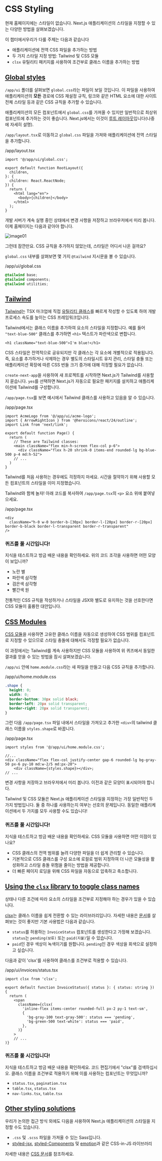 # CSS Styling
현재 홈페이지에는 스타일이 없습니다.
Next.js 애플리케이션의 스타일을 지정할 수 있는 다양한 방법을 살펴보겠습니다.

이 챕터에서우리가 다룰 주제는 다음과 같습니다
- 애플리케이션에 전역 CSS 파일을 추가하는 방법
- 두 가지 스타일 지정 방법: Tailwind 및 CSS 모듈
- `clsx` 유틸리티 패키지를 사용하여 조건부로 클래스 이름을 추가하는 방법

## **[Global styles](https://nextjs.org/learn/dashboard-app/css-styling#global-styles)**

`/app/ui` 폴더를 살펴보면 `global.css`라는 파일이 보일 것입니다. 이 파일을 사용하여 애플리케이션의 **모든** 경로에 CSS 재설정 규칙, 링크와 같은 HTML 요소에 대한 사이트 전체 스타일 등과 같은 CSS 규칙을 추가할 수 있습니다.

애플리케이션의 모든 컴포넌트에서 `global.css`를 가져올 수 있지만 일반적으로 최상위 컴포넌트에 추가하는 것이 좋습니다. Next.js에서는 이것이 [루트 레이아웃](https://nextjs.org/docs/app/building-your-application/routing/pages-and-layouts#root-layout-required)입니다(나중에 자세히 설명).

`/app/layout.tsx`로 이동하고 `global.css` 파일을 가져와 애플리케이션에 전역 스타일을 추가합니다.

/app/layout.tsx

```tsx
import '@/app/ui/global.css';
 
export default function RootLayout({
  children,
}: {
  children: React.ReactNode;
}) {
  return (
    <html lang="en">
      <body>{children}</body>
    </html>
  );
}
```

개발 서버가 계속 실행 중인 상태에서 변경 사항을 저장하고 브라우저에서 미리 봅니다. 이제 홈페이지는 다음과 같아야 합니다.

![image01](https://nextjs.org/_next/image?url=%2Flearn%2Fdark%2Fhome-page-with-tailwind.png&w=1920&q=75&dpl=dpl_7qDwkTDwmgWzVYKGukeHHPrgxfLF)

그런데 잠깐만요. CSS 규칙을 추가하지 않았는데, 스타일은 어디서 나온 걸까요?

`global.css` 내부를 살펴보면 몇 가지 `@tailwind` 지시문을 볼 수 있습니다.

/app/ui/global.css

```css
@tailwind base;
@tailwind components;
@tailwind utilities;
```

## **[Tailwind](https://nextjs.org/learn/dashboard-app/css-styling#tailwind)**

[Tailwind](https://tailwindcss.com/)는 TSX 마크업에 직접 [유틸리티 클래스](https://tailwindcss.com/docs/utility-first)를 빠르게 작성할 수 있도록 하여 개발 프로세스 속도를 높이는 CSS 프레임워크입니다.

Tailwind에서는 클래스 이름을 추가하여 요소의 스타일을 지정합니다. 예를 들어 `"text-blue-500"` 클래스를 추가하면 `<h1>` 텍스트가 파란색으로 변합니다.

`<h1 className="text-blue-500">I'm blue!</h1>`

CSS 스타일은 전역적으로 공유되지만 각 클래스는 각 요소에 개별적으로 적용됩니다. 즉, 요소를 추가하거나 삭제하는 경우 별도의 스타일시트 유지 관리, 스타일 충돌 또는 애플리케이션 확장에 따른 CSS 번들 크기 증가에 대해 걱정할 필요가 없습니다.

`create-next-app`을 사용하여 새 프로젝트를 시작하면 Next.js가 Tailwind를 사용할지 묻습니다. `yes`를 선택하면 Next.js가 자동으로 필요한 패키지를 설치하고 애플리케이션에 Tailwind를 구성합니다.

`/app/page.tsx`를 보면 예시에서 Tailwind 클래스를 사용하고 있음을 알 수 있습니다.

/app/page.tsx

```tsx
import AcmeLogo from '@/app/ui/acme-logo';
import { ArrowRightIcon } from '@heroicons/react/24/outline';
import Link from 'next/link';
 
export default function Page() {
  return (
    // These are Tailwind classes:
    <main className="flex min-h-screen flex-col p-6">
      <div className="flex h-20 shrink-0 items-end rounded-lg bg-blue-500 p-4 md:h-52">
    // ...
  )
}
```

Tailwind를 처음 사용하는 경우에도 걱정하지 마세요. 시간을 절약하기 위해 사용할 모든 컴포넌트의 스타일을 이미 지정했습니다.

Tailwind와 함께 놀자! 아래 코드를 복사하여 `/app/page.tsx`의 `<p>` 요소 위에 붙여넣으세요.

/app/page.tsx

```tsx
<div
  className="h-0 w-0 border-b-[30px] border-l-[20px] border-r-[20px] border-b-black border-l-transparent border-r-transparent"
/>
```

### 퀴즈를 풀 시간입니다!
지식을 테스트하고 방금 배운 내용을 확인하세요.
위의 코드 조각을 사용하면 어떤 모양이 보입니까?
- 노란 별
- 파란색 삼각형
- 검은색 삼각형
- 빨간색 원

전통적인 CSS 규칙을 작성하거나 스타일을 JSX와 별도로 유지하는 것을 선호한다면 CSS 모듈이 훌륭한 대안입니다.

## **[CSS Modules](https://nextjs.org/learn/dashboard-app/css-styling#css-modules)**

[CSS 모듈](https://nextjs.org/docs/basic-features/built-in-css-support)을 사용하면 고유한 클래스 이름을 자동으로 생성하여 CSS 범위를 컴포넌트로 지정할 수 있으므로 스타일 충돌에 대해서도 걱정할 필요가 없습니다.

이 과정에서는 Tailwind를 계속 사용하지만 CSS 모듈을 사용하여 위 퀴즈에서 동일한 결과를 얻을 수 있는 방법을 잠시 살펴보겠습니다.

`/app/ui` 안에 `home.module.css`라는 새 파일을 만들고 다음 CSS 규칙을 추가합니다.

/app/ui/home.module.css

```css
.shape {
  height: 0;
  width: 0;
  border-bottom: 30px solid black;
  border-left: 20px solid transparent;
  border-right: 20px solid transparent;
}
```

그런 다음 `/app/page.tsx` 파일 내에서 스타일을 가져오고 추가한 `<div>`의 tailwind 클래스 이름을 `styles.shape`로 바꿉니다.

/app/page.tsx

```tsx
import styles from '@/app/ui/home.module.css';
 
//...
<div className="flex flex-col justify-center gap-6 rounded-lg bg-gray-50 px-6 py-10 md:w-2/5 md:px-20">
    <div className={styles.shape}></div>;
// ...
```

변경 사항을 저장하고 브라우저에서 미리 봅니다. 이전과 같은 모양이 표시되어야 합니다.

Tailwind 및 CSS 모듈은 Next.js 애플리케이션 스타일을 지정하는 가장 일반적인 두 가지 방법입니다. 둘 중 하나를 사용하는지 여부는 선호의 문제입니다. 동일한 애플리케이션에서 두 가지를 모두 사용할 수도 있습니다!

### 퀴즈를 풀 시간입니다!
지식을 테스트하고 방금 배운 내용을 확인하세요.
CSS 모듈을 사용하면 어떤 이점이 있나요?
- CSS 클래스의 전역 범위를 늘려 다양한 파일을 더 쉽게 관리할 수 있습니다.
- 기본적으로 CSS 클래스를 구성 요소에 로컬로 범위 지정하여 더 나은 모듈성을 활성화하고 스타일 충돌 위험을 줄이는 방법을 제공합니다.
- 더 빠른 페이지 로딩을 위해 CSS 파일을 자동으로 압축하고 축소합니다.

## **[Using the `clsx` library to toggle class names](https://nextjs.org/learn/dashboard-app/css-styling#using-the-clsx-library-to-toggle-class-names)**

상태나 다른 조건에 따라 요소의 스타일을 조건부로 지정해야 하는 경우가 있을 수 있습니다.

[clsx](https://www.npmjs.com/package/clsx)는 클래스 이름을 쉽게 전환할 수 있는 라이브러리입니다. 자세한 내용은 [문서](https://github.com/lukeed/clsx)를 살펴보는 것이 좋지만 기본 사용법은 다음과 같습니다.

- `status`를 허용하는 `InvoiceStatus` 컴포넌트를 생성한다고 가정해 보겠습니다. `status`는 `pending(보류)` 또는 `paid(지불)`일 수 있습니다.
- `paid`인 경우 색상이 녹색이기를 원합니다. `pending`인 경우 색상을 회색으로 설정하고 싶습니다.

다음과 같이 'clsx'를 사용하여 클래스를 조건부로 적용할 수 있습니다.

/app/ui/invoices/status.tsx

```tsx
import clsx from 'clsx';
 
export default function InvoiceStatus({ status }: { status: string }) {
  return (
    <span
      className={clsx(
        'inline-flex items-center rounded-full px-2 py-1 text-sm',
        {
          'bg-gray-100 text-gray-500': status === 'pending',
          'bg-green-500 text-white': status === 'paid',
        },
      )}
    >
    // ...
)}
```

### 퀴즈를 풀 시간입니다!
지식을 테스트하고 방금 배운 내용을 확인하세요.
코드 편집기에서 "clsx"를 검색하십시오. 클래스 이름을 조건부로 적용하기 위해 이를 사용하는 컴포넌트는 무엇입니까?
- `status.tsx`, `pagination.tsx`
- `table.tsx`, `status.tsx`
- `nav-links.tsx`, `table.tsx`

## **[Other styling solutions](https://nextjs.org/learn/dashboard-app/css-styling#other-styling-solutions)**

우리가 논의한 접근 방식 외에도 다음을 사용하여 Next.js 애플리케이션의 스타일을 지정할 수도 있습니다.

- `.css` 및 `.scss` 파일을 가져올 수 있는 Sass입니다.
- [styled-jsx](https://github.com/vercel/styled-jsx), [styled-Components](https://github.com/vercel/next.js/tree/canary/examples/with-styled-components) 및 [emotion](https://github.com/vercel/next.js/tree/canary/examples/with-emotion)과 같은 CSS-in-JS 라이브러리

자세한 내용은 [CSS 문서](https://nextjs.org/docs/app/building-your-application/styling)를 참조하세요.